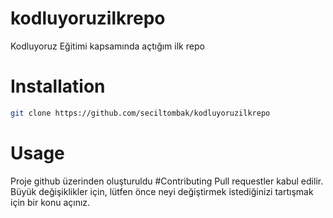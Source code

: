 # kodluyoruzilkrepo
Kodluyoruz Eğitimi kapsamında açtığım ilk repo
# Installation
```bash
git clone https://github.com/seciltombak/kodluyoruzilkrepo
```
# Usage 
Proje github üzerinden oluşturuldu
#Contributing
Pull requestler kabul edilir. Büyük değişiklikler için, lütfen önce neyi değiştirmek istediğinizi tartışmak için bir konu açınız.

